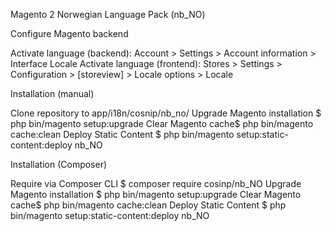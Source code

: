 Magento 2 Norwegian Language Pack (nb_NO)



Configure Magento backend

Activate language (backend): Account > Settings > Account information > Interface Locale
Activate language (frontend): Stores > Settings > Configuration > [storeview] > Locale options > Locale



Installation (manual)

Clone repository to app/i18n/cosnip/nb_no/
Upgrade Magento installation $ php bin/magento setup:upgrade
Clear Magento cache$ php bin/magento cache:clean
Deploy Static Content $ php bin/magento setup:static-content:deploy nb_NO



Installation (Composer)

Require via Composer CLI $ composer require cosinp/nb_NO
Upgrade Magento installation $ php bin/magento setup:upgrade
Clear Magento cache$ php bin/magento cache:clean
Deploy Static Content $ php bin/magento setup:static-content:deploy nb_NO
